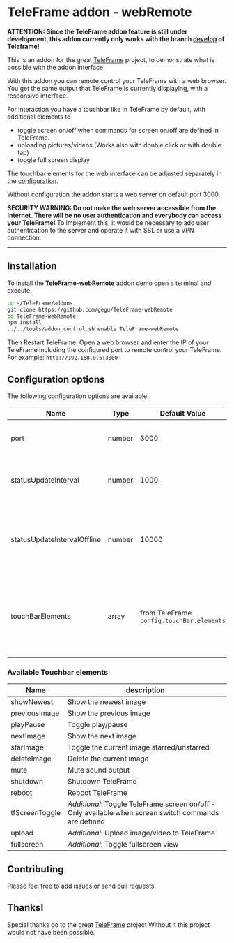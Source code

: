 # TeleFrame addon - webRemote

**ATTENTION: Since the TeleFrame addon feature is still under development, this addon currently only works with the branch [develop](https://github.com/LukeSkywalker92/TeleFrame/tree/develop) of Teleframe!**

This is an addon for the great [TeleFrame](https://github.com/LukeSkywalker92/TeleFrame) project, to demonstrate what is possible with the addon interface.

With this addon you can remote control your TeleFrame with a web browser. You get the same output that TeleFrame is currently displaying, with a responsive interface.

For interaction you have a touchbar like in TeleFrame by default, with additional elements to

- toggle screen on/off when commands for screen on/off are defined in TeleFrame.
- uploading pictures/videos (Works also with double click or with double tap)
- toggle full screen display

The touchbar elements for the web interface can be adjusted separately in the [configuration](#configuration-options).

Without configuration the addon starts a web server on default port 3000.

**SECURITY WARNING: Do not make the web server accessible from the Internet. There will be no user authentication and everybody can access your TeleFrame!**
To implement this, it would be necessary to add user authentication to the server and operate it with SSL or use a VPN connection.

---
## Installation

To install the **TeleFrame-webRemote**  addon demo open a terminal and execute:

```sh
cd ~/TeleFrame/addons
git clone https://github.com/gegu/TeleFrame-webRemote
cd TeleFrame-webRemote
npm install
../../tools/addon_control.sh enable TeleFrame-webRemote
```

Then Restart TeleFrame. Open a web browser and enter the IP of your TeleFrame including the configured port to remote control your TeleFrame.
For example: `http://192.168.0.5:3000`

## Configuration options

The following configuration options are available.

| Name                        | Type   | Default Value                             | Description                                                                                    |
| --------------------------- | ------ | ----------------------------------------- | ---------------------------------------------------------------------------------------------- |
| port                        | number | 3000                                      | TCPIP port on which the server should run.                                                     |
| statusUpdateInterval        | number | 1000                                      | milliseconds between polls for status updates.                                                 |
| statusUpdateIntervalOffline | number | 10000                                     | milliseconds between polls for status updates, when TeleFrame is offline.                      |
| touchBarElements            | array  | from TeleFrame `config.touchBar.elements` | Strings to define the touchbar elements to be used. See the list below for available elements. |

### Available Touchbar elements

| Name           | description                                                                                           |
| -------------- | ----------------------------------------------------------------------------------------------------- |
| showNewest     | Show the newest image                                                                                 |
| previousImage  | Show the previous image                                                                               |
| playPause      | Toggle play/pause                                                                                     |
| nextImage      | Show the next image                                                                                   |
| starImage      | Toggle the current image starred/unstarred                                                            |
| deleteImage    | Delete the current image                                                                              |
| mute           | Mute sound output                                                                                     |
| shutdown       | Shutdown TeleFrame                                                                                    |
| reboot         | Reboot TeleFrame                                                                                      |
| tfScreenToggle | _Additional_: Toggle TeleFrame screen on/off - Only available when screen switch commands are defined |
| upload         | _Additional_: Upload image/video to TeleFrame                                                         |
| fullscreen     | _Additional_: Toggle fullscreen view                                                                  |


## Contributing

Please feel free to add [issues](https://github.com/gegu/TeleFrame-webRemote/issues) or send pull requests.

## Thanks!

Special thanks go to the great [TeleFrame](https://github.com/LukeSkywalker92/TeleFrame) project Without it this project would not have been possible.
